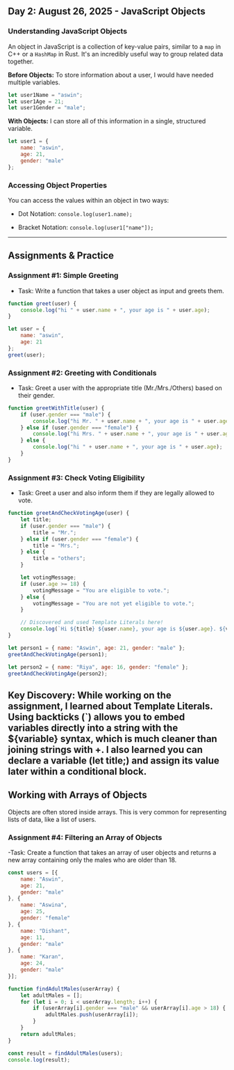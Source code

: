 ## Day 2: August 26, 2025 - JavaScript Objects

### Understanding JavaScript Objects

An object in JavaScript is a collection of key-value pairs, similar to a `map` in C++ or a `HashMap` in Rust. It's an incredibly useful way to group related data together.

**Before Objects:** To store information about a user, I would have needed multiple variables.
```javascript
let user1Name = "aswin";
let user1Age = 21;
let user1Gender = "male";
```
**With Objects:** I can store all of this information in a single, structured variable.
```javascript
let user1 = {
    name: "aswin",
    age: 21,
    gender: "male"
};
```
### Accessing Object Properties
You can access the values within an object in two ways:

- Dot Notation: `console.log(user1.name);`

- Bracket Notation: `console.log(user1["name"]);`
---

## Assignments & Practice
### Assignment #1: Simple Greeting
- Task: Write a function that takes a user object as input and greets them.
```javascript
function greet(user) {
    console.log("hi " + user.name + ", your age is " + user.age);
}

let user = {
    name: "aswin",
    age: 21
};
greet(user);
```
### Assignment #2: Greeting with Conditionals
- Task: Greet a user with the appropriate title (Mr./Mrs./Others) based on their gender.
```javascript
function greetWithTitle(user) {
    if (user.gender === "male") {
        console.log("hi Mr. " + user.name + ", your age is " + user.age);
    } else if (user.gender === "female") {
        console.log("hi Mrs. " + user.name + ", your age is " + user.age);
    } else {
        console.log("hi " + user.name + ", your age is " + user.age);
    }
}
```
### Assignment #3: Check Voting Eligibility
- Task: Greet a user and also inform them if they are legally allowed to vote.
```javascript
function greetAndCheckVotingAge(user) {
    let title;
    if (user.gender === "male") {
        title = "Mr.";
    } else if (user.gender === "female") {
        title = "Mrs.";
    } else {
        title = "others";
    }

    let votingMessage;
    if (user.age >= 18) {
        votingMessage = "You are eligible to vote.";
    } else {
        votingMessage = "You are not yet eligible to vote.";
    }

    // Discovered and used Template Literals here!
    console.log(`Hi ${title} ${user.name}, your age is ${user.age}. ${votingMessage}`);
}

let person1 = { name: "Aswin", age: 21, gender: "male" };
greetAndCheckVotingAge(person1);

let person2 = { name: "Riya", age: 16, gender: "female" };
greetAndCheckVotingAge(person2);
```
**Key Discovery:** While working on the assignment, I learned about Template Literals. Using backticks (`) allows you to embed variables directly into a string with the ${variable} syntax, which is much cleaner than joining strings with +. I also learned you can declare a variable (let title;) and assign its value later within a conditional block.
---
## Working with Arrays of Objects
Objects are often stored inside arrays. This is very common for representing lists of data, like a list of users.
### Assignment #4: Filtering an Array of Objects
-Task: Create a function that takes an array of user objects and returns a new array containing only the males who are older than 18.
```javascript
const users = [{
    name: "Aswin",
    age: 21,
    gender: "male"
}, {
    name: "Aswina",
    age: 25,
    gender: "female"
}, {
    name: "Dishant",
    age: 11,
    gender: "male"
}, {
    name: "Karan",
    age: 24,
    gender: "male"
}];

function findAdultMales(userArray) {
    let adultMales = [];
    for (let i = 0; i < userArray.length; i++) {
        if (userArray[i].gender === "male" && userArray[i].age > 18) {
            adultMales.push(userArray[i]);
        }
    }
    return adultMales;
}

const result = findAdultMales(users);
console.log(result);
```
